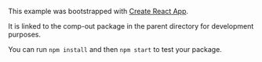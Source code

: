This example was bootstrapped with [Create React App](https://github.com/facebook/create-react-app).

It is linked to the comp-out package in the parent directory for development purposes.

You can run `npm install` and then `npm start` to test your package.
